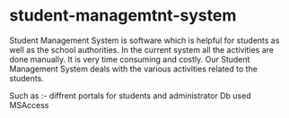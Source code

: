 # student-managemtnt-system
Student Management System is software which is helpful for students as well as the school authorities. In the current system all the activities are done manually. It is very time consuming and costly. Our Student Management System deals with the various activities related to the students. 

Such as :- diffrent portals for students and administrator 
Db used MSAccess
